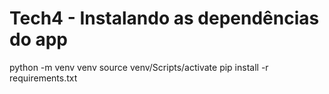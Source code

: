 # Tech4 - Instalando as dependências do app

python -m venv venv
source venv/Scripts/activate
pip install -r requirements.txt